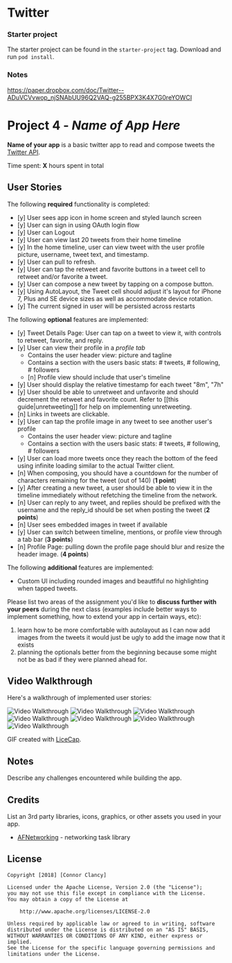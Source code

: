 # Twitter

### Starter project
The starter project can be found in the `starter-project` tag. Download and run `pod install`.


### Notes
https://paper.dropbox.com/doc/Twitter--ADuVCVvwop_njSNAbUU96Q2VAQ-g255BPX3K4X7G0reYOWCI

# Project 4 - *Name of App Here*

**Name of your app** is a basic twitter app to read and compose tweets the [Twitter API](https://apps.twitter.com/).

Time spent: **X** hours spent in total

## User Stories

The following **required** functionality is completed:

- [y] User sees app icon in home screen and styled launch screen
- [y] User can sign in using OAuth login flow
- [y] User can Logout
- [y] User can view last 20 tweets from their home timeline
- [y] In the home timeline, user can view tweet with the user profile picture, username, tweet text, and timestamp.
- [y] User can pull to refresh.
- [y] User can tap the retweet and favorite buttons in a tweet cell to retweet and/or favorite a tweet.
- [y] User can compose a new tweet by tapping on a compose button.
- [y] Using AutoLayout, the Tweet cell should adjust it's layout for iPhone 7, Plus and SE device sizes as well as accommodate device rotation.
- [y] The current signed in user will be persisted across restarts

The following **optional** features are implemented:

- [y] Tweet Details Page: User can tap on a tweet to view it, with controls to retweet, favorite, and reply.
- [y] User can view their profile in a *profile tab*
   - Contains the user header view: picture and tagline
   - Contains a section with the users basic stats: # tweets, # following, # followers
   - [n] Profile view should include that user's timeline
- [y] User should display the relative timestamp for each tweet "8m", "7h"
- [y] User should be able to unretweet and unfavorite and should decrement the retweet and favorite count. Refer to [[this guide|unretweeting]] for help on implementing unretweeting.
- [n] Links in tweets are clickable.
- [y] User can tap the profile image in any tweet to see another user's profile
   - Contains the user header view: picture and tagline
   - Contains a section with the users basic stats: # tweets, # following, # followers
- [y] User can load more tweets once they reach the bottom of the feed using infinite loading similar to the actual Twitter client.
- [n] When composing, you should have a countdown for the number of characters remaining for the tweet (out of 140) (**1 point**)
- [y] After creating a new tweet, a user should be able to view it in the timeline immediately without refetching the timeline from the network.
- [n] User can reply to any tweet, and replies should be prefixed with the username and the reply_id should be set when posting the tweet (**2 points**)
- [n] User sees embedded images in tweet if available 
- [y] User can switch between timeline, mentions, or profile view through a tab bar (**3 points**)
- [n] Profile Page: pulling down the profile page should blur and resize the header image. (**4 points**)


The following **additional** features are implemented:

- Custom UI including rounded images and beautfiful no highlighting when tapped tweets.

Please list two areas of the assignment you'd like to **discuss further with your peers** during the next class (examples include better ways to implement something, how to extend your app in certain ways, etc):

1. learn how to be more comfortable with autolayout as I can now add images from the tweets it would just be ugly to add the image now that it exists
2. planning the optionals better from the beginning because some might not be as bad if they were planned ahead for.

## Video Walkthrough

Here's a walkthrough of implemented user stories:

<img src='tGIFS/launch.gif' title='Start View' width='' alt='Video Walkthrough' />
<img src='tGIFS/infinite.gif' title='Start View' width='' alt='Video Walkthrough' />
<img src='tGIFS/compose.gif' title='Start View' width='' alt='Video Walkthrough' />
<img src='tGIFS/favorite.gif' title='Start View' width='' alt='Video Walkthrough' />
<img src='tGIFS/rotate.gif' title='Start View' width='' alt='Video Walkthrough' />
<img src='tGIFS/profiles.gif' title='Start View' width='' alt='Video Walkthrough' />
<img src='tGIFS/logout.gif' title='Start View' width='' alt='Video Walkthrough' />

GIF created with [LiceCap](http://www.cockos.com/licecap/).

## Notes

Describe any challenges encountered while building the app.

## Credits

List an 3rd party libraries, icons, graphics, or other assets you used in your app.

- [AFNetworking](https://github.com/AFNetworking/AFNetworking) - networking task library

## License

    Copyright [2018] [Connor Clancy]

    Licensed under the Apache License, Version 2.0 (the "License");
    you may not use this file except in compliance with the License.
    You may obtain a copy of the License at

        http://www.apache.org/licenses/LICENSE-2.0

    Unless required by applicable law or agreed to in writing, software
    distributed under the License is distributed on an "AS IS" BASIS,
    WITHOUT WARRANTIES OR CONDITIONS OF ANY KIND, either express or implied.
    See the License for the specific language governing permissions and
    limitations under the License.
